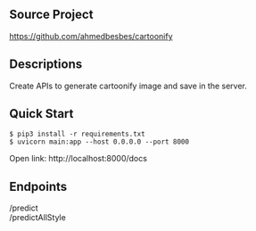 ## Source Project
https://github.com/ahmedbesbes/cartoonify

## Descriptions
Create APIs to generate cartoonify image and save in the server.

## Quick Start
```
$ pip3 install -r requirements.txt
$ uvicorn main:app --host 0.0.0.0 --port 8000
```
Open link: http://localhost:8000/docs

## Endpoints
/predict  
/predictAllStyle  
